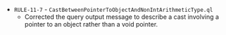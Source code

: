  - `RULE-11-7` - `CastBetweenPointerToObjectAndNonIntArithmeticType.ql`
   - Corrected the query output message to describe a cast involving a pointer to an object rather than a void pointer.